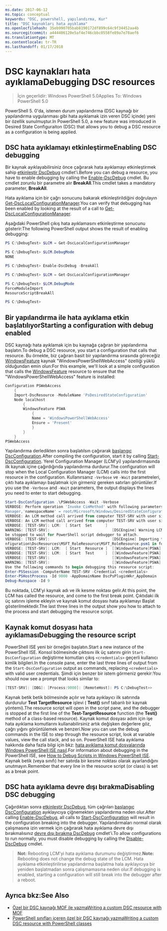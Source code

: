 ```yaml
---
ms.date: 2017-06-12
ms.topic: conceptual
keywords: "DSC, powershell, yapılandırma, Kur"
title: "DSC kaynakları hata ayıklama"
ms.openlocfilehash: 35eb990705bab8190172df899c64c9f34452aa4b
ms.sourcegitcommit: a444406120e5af4e746cbbc0558fe89a7e78aef6
ms.translationtype: MT
ms.contentlocale: tr-TR
ms.lasthandoff: 01/17/2018
---
```

# <a name="debugging-dsc-resources"></a><span data-ttu-id="4c006-103">DSC kaynakları hata ayıklama</span><span class="sxs-lookup"><span data-stu-id="4c006-103">Debugging DSC resources</span></span>

> <span data-ttu-id="4c006-104">İçin geçerlidir: Windows PowerShell 5.0</span><span class="sxs-lookup"><span data-stu-id="4c006-104">Applies To: Windows PowerShell 5.0</span></span>

<span data-ttu-id="4c006-105">PowerShell 5. 0'da, istenen durum yapılandırma (DSC kaynağı bir yapılandırma uygulanması gibi hata ayıklamak izin veren DSC içinde) yeni bir özellik sunulmuştur.</span><span class="sxs-lookup"><span data-stu-id="4c006-105">In PowerShell 5.0, a new feature was introduced in Desired State Configuraiton (DSC) that allows you to debug a DSC resource as a configuration is being applied.</span></span>

## <a name="enabling-dsc-debugging"></a><span data-ttu-id="4c006-106">DSC hata ayıklamayı etkinleştirme</span><span class="sxs-lookup"><span data-stu-id="4c006-106">Enabling DSC debugging</span></span>
<span data-ttu-id="4c006-107">Bir kaynak ayıklayabilirsiniz önce çağırarak hata ayıklamayı etkinleştirmek sahip [etkinleştir DscDebug](https://technet.microsoft.com/en-us/library/mt517870.aspx) cmdlet'i.</span><span class="sxs-lookup"><span data-stu-id="4c006-107">Before you can debug a resource, you have to enable debugging by calling the [Enable-DscDebug](https://technet.microsoft.com/en-us/library/mt517870.aspx) cmdlet.</span></span> <span data-ttu-id="4c006-108">Bu cmdlet zorunlu bir parametre alır **BreakAll**.</span><span class="sxs-lookup"><span data-stu-id="4c006-108">This cmdlet takes a mandatory parameter, **BreakAll**.</span></span> 

<span data-ttu-id="4c006-109">Hata ayıklama için bir çağrı sonucunu bakarak etkinleştirildiğini doğrulayın [Get-DscLocalConfigurationManager](https://technet.microsoft.com/en-us/library/dn407378.aspx).</span><span class="sxs-lookup"><span data-stu-id="4c006-109">You can verify that debugging has been enabled by looking at the result of a call to [Get-DscLocalConfigurationManager](https://technet.microsoft.com/en-us/library/dn407378.aspx).</span></span>

<span data-ttu-id="4c006-110">Aşağıdaki PowerShell çıkış hata ayıklamasını etkinleştirme sonucunu gösterir:</span><span class="sxs-lookup"><span data-stu-id="4c006-110">The following PowerShell output shows the result of enabling debugging:</span></span>


```powershell
PS C:\DebugTest> $LCM = Get-DscLocalConfigurationManager

PS C:\DebugTest> $LCM.DebugMode
NONE

PS C:\DebugTest> Enable-DscDebug -BreakAll

PS C:\DebugTest> $LCM = Get-DscLocalConfigurationManager

PS C:\DebugTest> $LCM.DebugMode
ForceModuleImport
ResourceScriptBreakAll

PS C:\DebugTest>
```


## <a name="starting-a-configuration-with-debug-enabled"></a><span data-ttu-id="4c006-111">Bir yapılandırma ile hata ayıklama etkin başlatılıyor</span><span class="sxs-lookup"><span data-stu-id="4c006-111">Starting a configuration with debug enabled</span></span>
<span data-ttu-id="4c006-112">DSC kaynağı hata ayıklamak için bu kaynağa çağıran bir yapılandırma başlatın.</span><span class="sxs-lookup"><span data-stu-id="4c006-112">To debug a DSC resource, you start a configuration that calls that resource.</span></span> <span data-ttu-id="4c006-113">Bu örnekte, biz çağıran basit bir yapılandırma sırasında göreceğiz [WindowsFeature](windowsfeatureResource.md) kaynak "WindowsPowerShellWebAccess" özelliği yüklü olduğundan emin olun:</span><span class="sxs-lookup"><span data-stu-id="4c006-113">For this example, we'll look at a simple configuration that calls the [WindowsFeature](windowsfeatureResource.md) resource to ensure that the "WindowsPowerShellWebAccess" feature is installed:</span></span>

```powershell
Configuration PSWebAccess
    {
    Import-DscResource -ModuleName 'PsDesiredStateConfiguration'
    Node localhost
        {
        WindowsFeature PSWA
            {
            Name = 'WindowsPowerShellWebAccess'
            Ensure = 'Present'
            }
        }
    }
PSWebAccess
```
<span data-ttu-id="4c006-114">Yapılandırma derledikten sonra başlatılsın çağırarak [başlangıç DscConfiguration](https://technet.microsoft.com/en-us/library/dn521623.aspx).</span><span class="sxs-lookup"><span data-stu-id="4c006-114">After compiling the configuration, start it by calling [Start-DscConfiguration](https://technet.microsoft.com/en-us/library/dn521623.aspx).</span></span> <span data-ttu-id="4c006-115">Yerel Configuration Manager (LCM'yi) yapılandırmasında ilk kaynak içine çağırdığında yapılandırma durdurur.</span><span class="sxs-lookup"><span data-stu-id="4c006-115">The configuration will stop when the Local Configuration Manager (LCM) calls into the first resource in the configuration.</span></span> <span data-ttu-id="4c006-116">Kullanırsanız `-Verbose` ve `-Wait` parametreleri, çıktı hata ayıklamayı başlatmak için girmeniz gereken satırları görüntüler.</span><span class="sxs-lookup"><span data-stu-id="4c006-116">If you use the `-Verbose` and `-Wait` parameters, the output displays the lines you need to enter to start debugging.</span></span>

```powershell
Start-DscConfiguration .\PSWebAccess -Wait -Verbose
VERBOSE: Perform operation 'Invoke CimMethod' with following parameters, ''methodName' = SendConfigurationApply,'className' = MSFT_DSCLocalConfiguration
Manager,'namespaceName' = root/Microsoft/Windows/DesiredStateConfiguration'.
VERBOSE: An LCM method call arrived from computer TEST-SRV with user sid S-1-5-21-2127521184-1604012920-1887927527-108583.
VERBOSE: An LCM method call arrived from computer TEST-SRV with user sid S-1-5-21-2127521184-1604012920-1887927527-108583.
VERBOSE: [TEST-SRV]: LCM:  [ Start  Set      ]
WARNING: [TEST-SRV]:                            [DSCEngine] Warning LCM is in Debug 'ResourceScriptBreakAll' mode.  Resource script processing will 
be stopped to wait for PowerShell script debugger to attach.
VERBOSE: [TEST-SRV]:                            [DSCEngine] Importing the module C:\WINDOWS\system32\WindowsPowerShell\v1.0\Modules\PSDesiredStateCo
nfiguration\DscResources\MSFT_RoleResource\MSFT_RoleResource.psm1 in force mode.
VERBOSE: [TEST-SRV]: LCM:  [ Start  Resource ]  [[WindowsFeature]PSWA]
VERBOSE: [TEST-SRV]: LCM:  [ Start  Test     ]  [[WindowsFeature]PSWA]
VERBOSE: [TEST-SRV]:                            [[WindowsFeature]PSWA] Importing the module MSFT_RoleResource in force mode.
WARNING: [TEST-SRV]:                            [[WindowsFeature]PSWA] Resource is waiting for PowerShell script debugger to attach. 
Use the following commands to begin debugging this resource script:
Enter-PSSession -ComputerName TEST-SRV -Credential <credentials>
Enter-PSHostProcess -Id 9000 -AppDomainName DscPsPluginWkr_AppDomain
Debug-Runspace -Id 9
```
<span data-ttu-id="4c006-117">Bu noktada, LCM'yi kaynak adı ve ilk kesme noktası gelir.</span><span class="sxs-lookup"><span data-stu-id="4c006-117">At this point, the LCM has called the resource, and come to the first break point.</span></span> <span data-ttu-id="4c006-118">Çıktıdaki ilk üç satırını işleme ekleyin ve kaynak komut dosyası hata ayıklamayı Başlat gösterilmektedir.</span><span class="sxs-lookup"><span data-stu-id="4c006-118">The last three lines in the output show you how to attach to the process and start debugging the resource script.</span></span>

## <a name="debugging-the-resource-script"></a><span data-ttu-id="4c006-119">Kaynak komut dosyası hata ayıklaması</span><span class="sxs-lookup"><span data-stu-id="4c006-119">Debugging the resource script</span></span>

<span data-ttu-id="4c006-120">PowerShell ISE yeni bir örneğini başlatın.</span><span class="sxs-lookup"><span data-stu-id="4c006-120">Start a new instance of the PowerShell ISE.</span></span> <span data-ttu-id="4c006-121">Konsol bölmesinde çıktısını ilk üç satırını girin `Start-DscConfiguration` değiştirme komutları çıkış `<credentials>` geçerli kullanıcı kimlik bilgileri.</span><span class="sxs-lookup"><span data-stu-id="4c006-121">In the console pane, enter the last three lines of output from the `Start-DscConfiguration` output as commands, replacing `<credentials>` with valid user credentials.</span></span> <span data-ttu-id="4c006-122">Şimdi için benzer bir istem görmeniz gerekir:</span><span class="sxs-lookup"><span data-stu-id="4c006-122">You should now see a prompt that looks similar to:</span></span>

```powershell
[TEST-SRV]: [DBG]: [Process:9000]: [RemoteHost]: PS C:\DebugTest>>
```

<span data-ttu-id="4c006-123">Kaynak betik betik bölmesinde açılır ve hata ayıklayıcı ilk satırında durdurulur **Test TargetResource** işlevi ( **Test()** sınıf tabanlı bir kaynak yöntemi).</span><span class="sxs-lookup"><span data-stu-id="4c006-123">The resource script will open in the script pane, and the debugger is stopped at the first line of the **Test-TargetResource** function (the **Test()** method of a class-based resource).</span></span>
<span data-ttu-id="4c006-124">Kaynak komut dosyası adım için işe hata ayıklama komutlarını kullanabilirsiniz artık değişken değerlere göz, çağrı yığını görüntülemek ve benzeri.</span><span class="sxs-lookup"><span data-stu-id="4c006-124">Now you can use the debug commands in the ISE to step through the resource script, look at variable values, view the call stack, and so on.</span></span> <span data-ttu-id="4c006-125">PowerShell ISE hata ayıklama hakkında daha fazla bilgi için bkz: [hata ayıklama komut dosyalarında Windows PowerShell ISE nasıl](https://technet.microsoft.com/en-us/library/dd819480.aspx).</span><span class="sxs-lookup"><span data-stu-id="4c006-125">For information about debugging in the PowerShell ISE, see [How to Debug Scripts in Windows PowerShell ISE](https://technet.microsoft.com/en-us/library/dd819480.aspx).</span></span> <span data-ttu-id="4c006-126">Kaynak betik (veya sınıfı) her satırda bir kesme noktası olarak ayarlandığını unutmayın.</span><span class="sxs-lookup"><span data-stu-id="4c006-126">Remember that every line in the resource script (or class) is set as a break point.</span></span>

## <a name="disabling-dsc-debugging"></a><span data-ttu-id="4c006-127">DSC hata ayıklama devre dışı bırakma</span><span class="sxs-lookup"><span data-stu-id="4c006-127">Disabling DSC debugging</span></span>

<span data-ttu-id="4c006-128">Çağırdıktan sonra [etkinleştir DscDebug](https://technet.microsoft.com/en-us/library/mt517870.aspx), tüm çağrıları [başlangıç DscConfiguration](https://technet.microsoft.com/en-us/library/dn521623.aspx) ayıklayıcıya çiğnemekten yapılandırma neden olur.</span><span class="sxs-lookup"><span data-stu-id="4c006-128">After calling [Enable-DscDebug](https://technet.microsoft.com/en-us/library/mt517870.aspx), all calls to [Start-DscConfiguration](https://technet.microsoft.com/en-us/library/dn521623.aspx) will result in the configuration breaking into the debugger.</span></span> <span data-ttu-id="4c006-129">Yapılandırmaları normal olarak çalışmasına izin vermek için çağırarak hata ayıklama devre dışı bırakmalısınız [devre dışı bırakma DscDebug](https://technet.microsoft.com/en-us/library/mt517872.aspx) cmdlet'i.</span><span class="sxs-lookup"><span data-stu-id="4c006-129">To allow configurations to run normally, you must disable debugging by calling the [Disable-DscDebug](https://technet.microsoft.com/en-us/library/mt517872.aspx) cmdlet.</span></span>

><span data-ttu-id="4c006-130">**Not:** Rebooting LCM'yi hata ayıklama durumunu değiştirmez.</span><span class="sxs-lookup"><span data-stu-id="4c006-130">**Note:** Rebooting does not change the debug state of the LCM.</span></span> <span data-ttu-id="4c006-131">Hata ayıklama etkinleştirilirse yapılandırma başlatma hala ayıklayıcıya bir yeniden başlatmadan sonra çalışmamasına neden olur.</span><span class="sxs-lookup"><span data-stu-id="4c006-131">If debugging is enabled, starting a configuration will still break into the debugger after a reboot.</span></span>


## <a name="see-also"></a><span data-ttu-id="4c006-132">Ayrıca bkz:</span><span class="sxs-lookup"><span data-stu-id="4c006-132">See Also</span></span>
- [<span data-ttu-id="4c006-133">Özel bir DSC kaynağı MOF ile yazma</span><span class="sxs-lookup"><span data-stu-id="4c006-133">Writing a custom DSC resource with MOF</span></span>](authoringResourceMOF.md) 
- [<span data-ttu-id="4c006-134">PowerShell sınıfları içeren özel bir DSC kaynağı yazma</span><span class="sxs-lookup"><span data-stu-id="4c006-134">Writing a custom DSC resource with PowerShell classes</span></span>](authoringResourceClass.md)

